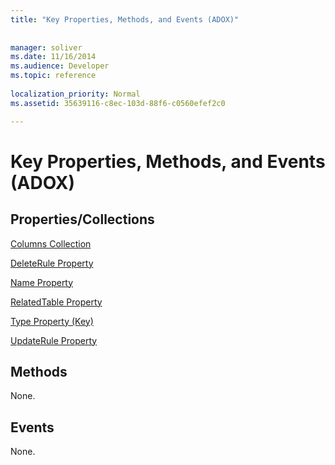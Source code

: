 ```yaml
---
title: "Key Properties, Methods, and Events (ADOX)"
 
 
manager: soliver
ms.date: 11/16/2014
ms.audience: Developer
ms.topic: reference
  
localization_priority: Normal
ms.assetid: 35639116-c8ec-103d-88f6-c0560efef2c0

---
```


# Key Properties, Methods, and Events (ADOX)

## Properties/Collections

[Columns Collection](columns-collection-adox.md)
  
[DeleteRule Property](deleterule-property-adox.md)
  
[Name Property](name-property-adox.md)
  
[RelatedTable Property](relatedtable-property-adox.md)
  
[Type Property (Key)](http://msdn.microsoft.com/library/119a39e3-a397-1afb-2588-8129140810bf%28Office.15%29.aspx)
  
[UpdateRule Property](updaterule-property-adox.md)
  
## Methods

None.
  
## Events

None.
  

